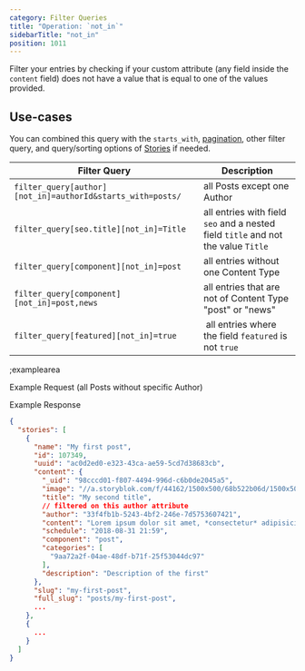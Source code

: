 ```yaml
---
category: Filter Queries
title: "Operation: `not_in`"
sidebarTitle: "not_in"
position: 1011
---
```


Filter your entries by checking if your custom attribute (any field inside the `content` field) does not have a value that is equal to one of the values provided.

## Use-cases

You can combined this query with the `starts_with`, [pagination](#topics/pagination), other filter query, and query/sorting options of [Stories](#core-resources/stories/retrieve-multiple-stories) if needed.

| Filter Query | Description |
|--|--|
| `filter_query[author][not_in]=authorId&starts_with=posts/` | all Posts except one Author |
| `filter_query[seo.title][not_in]=Title` | all entries with field `seo` and a nested field `title` and not the value `Title` |
| `filter_query[component][not_in]=post` | all entries without one Content Type |
| `filter_query[component][not_in]=post,news` | all entries that are not of Content Type "post" or "news" |
| `filter_query[featured][not_in]=true` | all entries where the field `featured` is not `true` |

;examplearea

Example Request (all Posts without specific Author)

<RequestExample url="https://api.storyblok.com/v1/cdn/stories/?filter_query[author][not_in]=22f4fb1b-50b3-4bf2-816e-7d589e307421&token=ask9soUkv02QqbZgmZdeDAtt&starts_with=posts/&token=ask9soUkv02QqbZgmZdeDAtt"></RequestExample>

Example Response

```json
{
  "stories": [
    {
      "name": "My first post",
      "id": 107349,
      "uuid": "ac0d2ed0-e323-43ca-ae59-5cd7d38683cb",
      "content": {
        "_uid": "98cccd01-f807-4494-996d-c6b0de2045a5",
        "image": "//a.storyblok.com/f/44162/1500x500/68b522b06d/1500x500.jpeg",
        "title": "My second title",
        // filtered on this author attribute
        "author": "33f4fb1b-5243-4bf2-246e-7d5753607421",
        "content": "Lorem ipsum dolor sit amet, *consectetur* adipisicing elit, sed do eiusmod...",
        "schedule": "2018-08-31 21:59",
        "component": "post",
        "categories": [
          "9aa72a2f-04ae-48df-b71f-25f53044dc97"
        ],
        "description": "Description of the first"
      },
      "slug": "my-first-post",
      "full_slug": "posts/my-first-post",
      ...
    },
    {
      ...
    }
  ]
}
```

